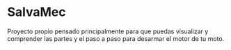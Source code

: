 # SalvaMec
Proyecto propio pensado principalmente para que puedas visualizar y comprender las partes y el paso a paso para desarmar el motor de tu moto.
